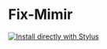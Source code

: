 # Fix-Mimir

[![Install directly with Stylus]][userstyle]

[Install directly with Stylus]: https://img.shields.io/badge/Install%20directly%20with-Stylus-285959.svg
[userstyle]: https://raw.githubusercontent.com/benjavicente/fix-mimir/master/style.user.css
